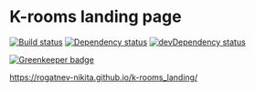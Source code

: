 # K-rooms landing page
[![Build status][travis-image]][travis-url] [![Dependency status][dependency-image]][dependency-url] [![devDependency status][dev-dependency-image]][dev-dependency-url]

[![Greenkeeper badge](https://badges.greenkeeper.io/rogatnev-nikita/k-rooms_landing.svg)](https://greenkeeper.io/)

https://rogatnev-nikita.github.io/k-rooms_landing/

[travis-image]: https://travis-ci.org/rogatnev-nikita/k-rooms_landing.svg?branch=master
[travis-url]: https://travis-ci.org/rogatnev-nikita/k-rooms_landing

[dependency-image]: https://david-dm.org/rogatnev-nikita/k-rooms_landing.svg?style=flat-square
[dependency-url]: https://david-dm.org/rogatnev-nikita/k-rooms_landing

[dev-dependency-image]: https://david-dm.org/rogatnev-nikita/k-rooms_landing/dev-status.svg?style=flat-square
[dev-dependency-url]: https://david-dm.org/rogatnev-nikita/k-rooms_landing#info=devDependencies
